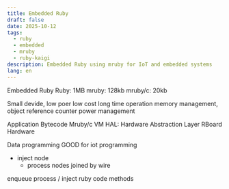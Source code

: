 ```yaml
---
title: Embedded Ruby
draft: false
date: 2025-10-12
tags:
  - ruby
  - embedded
  - mruby
  - ruby-kaigi
description: Embedded Ruby using mruby for IoT and embedded systems
lang: en
---
```


Embedded Ruby
Ruby: 1MB
mruby: 128kb
mruby/c: 20kb


Small devide, low poer low cost
long time operation
memory management, object reference counter
power management

Application Bytecode
Mruby/c VM
HAL: Hardware Abstraction Layer
RBoard Hardware

Data programming GOOD for iot programming
* inject node
	* process nodes joined by wire


enqueue process / inject
ruby code methods
